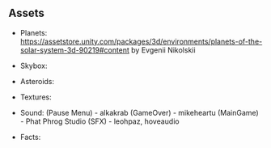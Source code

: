 ## Assets

- Planets: https://assetstore.unity.com/packages/3d/environments/planets-of-the-solar-system-3d-90219#content
by Evgenii Nikolskii


- Skybox:

- Asteroids:

- Textures:

- Sound: (Pause Menu) - alkakrab (GameOver) - mikeheartu (MainGame) - Phat Phrog Studio (SFX) - leohpaz, hoveaudio


- Facts: 
